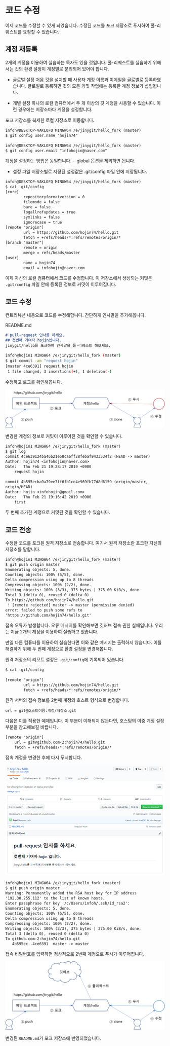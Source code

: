 # 코드 수정
이제 코드를 수정할 수 있게 되었습니다. 
수정된 코드를 포크 저장소로 푸시하여 풀-리퀘스트를 요청할 수 있습니다.

## 계정 재등록
2개의 계정을 이용하여 실습하는 독자도 있을 것입니다. 
풀-리퀘스트를 실습하기 위해서는 깃의 환경 설정이 계정별로 분리되어 있어야 합니다.

* 글로벌 설정
처음 깃을 설치할 때 사용자 계정 이름과 이메일을 글로벌로 등록하였습니다. 
글로벌로 등록하면 깃의 모든 커밋 작업에는 등록한 계정 정보가 삽입됩니다.

* 개별 설정
하나의 로컬 컴퓨터에서 두 개 이상의 깃 계정을 사용할 수 있습니다. 
이런 경우에는 저장소마다 계정을 설정합니다. 

포크 저장소를 복제한 로컬 저장소로 이동합니다.

```
infoh@DESKTOP-VAKLOFQ MINGW64 /e/jinygit/hello_fork (master)
$ git config user.name "hojin74"

infoh@DESKTOP-VAKLOFQ MINGW64 /e/jinygit/hello_fork (master)
$ git config user.email "infohojin@naver.com"
```

계정을 설정하는 방법은 동일합니다. --global 옵션을 제외하면 됩니다. 

* 설정 파일
저장소별로 저장된 설정값은 .git/config 파일 안에 저장됩니다.

```
infoh@DESKTOP-VAKLOFQ MINGW64 /e/jinygit/hello_fork (master)
$ cat .git/config
[core]
        repositoryformatversion = 0
        filemode = false
        bare = false
        logallrefupdates = true
        symlinks = false
        ignorecase = true
[remote "origin"]
        url = https://github.com/hojin74/hello.git
        fetch = +refs/heads/*:refs/remotes/origin/*
[branch "master"]
        remote = origin
        merge = refs/heads/master
[user]
        name = hojin74
        email = infohojin@naver.com
```

이제 자신의 로컬 컴퓨터에서 코드를 수정합니다. 
이 저장소에서 생성되는 커밋은 `.git/config` 파일 안에 등록된 정보로 커밋이 이루어집니다.

## 코드 수정
컨트리뷰션 내용으로 코드를 수정해합니다. 간단하게 인사말을 추가해봅니다.

README.md
```md
# pull-request 인사를 하세요.
## 첫번째 기여자 hojin입니다.
jinygit/hello를 포크하여 인사말을 풀-리퀘스트 해보세요.
```

```bash
infoh@hojin1 MINGW64 /e/jinygit/hello_fork (master)
$ git commit -am "request hojin"
[master 4ce6391] request hojin
 1 file changed, 3 insertions(+), 1 deletion(-)
```
수정하고 로그를 확인해봅니다. 

![풀리퀘스트](./img/image012.png)  

변경한 계정의 정보로 커밋이 이루어진 것을 확인할 수 있습니다.

```
infoh@hojin1 MINGW64 /e/jinygit/hello_fork (master)
$ git log
commit 4ce639124ba46b21e58ca6ff28febaf9433534f2 (HEAD -> master)
Author: hojin74 <infohojin@naver.com>
Date:   Thu Feb 21 19:28:17 2019 +0900
    request hojin

commit 4b595ecba9a79ee7ff6fb1ce4e969fb77d8d6159 (origin/master, origin/HEAD)
Author: hojin <infohojin@gmail.com>
Date:   Thu Feb 21 19:16:42 2019 +0900
    first
```

두 번째 추가한 계정으로 커밋된 것을 확인할 수 있습니다.

## 코드 전송
수정한 코드를 포크된 원격 저장소로 전송합니다. 여기서 원격 저장소란 포크한 자신의 저장소를 말합니다.

```
infoh@hojin1 MINGW64 /e/jinygit/hello_fork (master)
$ git push origin master
Enumerating objects: 5, done.
Counting objects: 100% (5/5), done.
Delta compression using up to 8 threads
Compressing objects: 100% (2/2), done.
Writing objects: 100% (3/3), 375 bytes | 375.00 KiB/s, done.
Total 3 (delta 0), reused 0 (delta 0)
To https://github.com/hojin74/hello.git
 ! [remote rejected] master -> master (permission denied)
error: failed to push some refs to 'https://github.com/hojin74/hello.git'
```

접속 오류가 발생합니다. 
오류 메시지를 확인해보면 깃허브 접속 권한 실패입니다. 
우리는 지금 2개의 계정을 이용하여 실습하고 있습니다. 

만일 다른 컴퓨터를 이용하여 실습한다면 이와 같은 메시지는 출력하지 않습니다. 
이를 해결하기 위해 두 번째 계정으로 환경 설정을 변경해봅니다.

원격 저장소의 리모트 설정은 `.git/config`에 기록되어 있습니다.

```
$ cat .git/config

[remote "origin"]
        url = https://github.com/hojin74/hello.git
        fetch = +refs/heads/*:refs/remotes/origin/*
```

원격 서버의 접속 정보를 2번째 계정의 호스트 형식으로 변경합니다.

```
url = git@호스트이름:계정/저장소.git
```

다음은 이를 적용한 예제입니다. 이 부분이 이해되지 않는다면, 호스팅의 이중 계정 설정 부분을 참고해보길 바랍니다.

```
[remote "origin"]
    url = git@github.com-2:hojin74/hello.git
    fetch = +refs/heads/*:refs/remotes/origin/*
```

접속 계정을 변경한 후에 다시 푸시합니다.

![풀리퀘스트](./img/image013.png)   

```
infoh@hojin1 MINGW64 /e/jinygit/hello_fork (master)
$ git push origin master
Warning: Permanently added the RSA host key for IP address '192.30.255.112' to the list of known hosts.
Enter passphrase for key '/c/Users/infoh/.ssh/id_rsa2':
Enumerating objects: 5, done.
Counting objects: 100% (5/5), done.
Delta compression using up to 8 threads
Compressing objects: 100% (2/2), done.
Writing objects: 100% (3/3), 375 bytes | 375.00 KiB/s, done.
Total 3 (delta 0), reused 0 (delta 0)
To github.com-2:hojin74/hello.git
   4b595ec..4ce6391  master -> master
```

접속 비밀번호를 입력하면 정상적으로 2번째 계정으로 푸시가 이루어집니다.

![풀리퀘스트](./img/image014.png)   

변경된 `README.md`가 포크 저장소에 반영되었습니다.